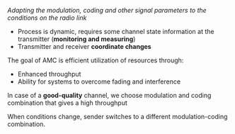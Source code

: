 *Adapting the modulation, coding and other signal parameters to the conditions on the radio link*

* Process is dynamic, requires some channel state information at the transmitter (**monitoring and measuring**)
* Transmitter and receiver **coordinate changes**

The goal of AMC is efficient utilization of resources through:
* Enhanced throughput
* Ability for systems to overcome fading and interference

In case of a **good-quality** channel, we choose modulation and coding combination that gives a high throughput

When conditions change, sender switches to a different modulation-coding combination.